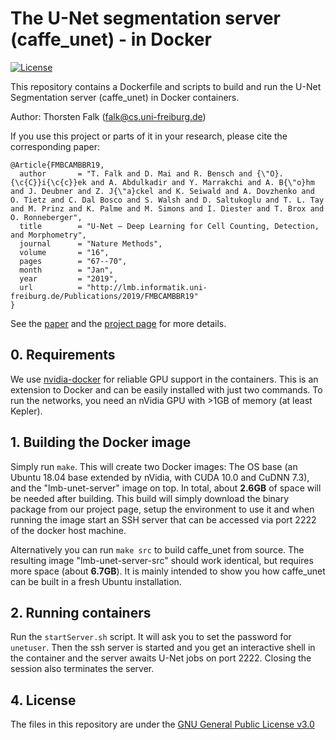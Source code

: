 # The U-Net segmentation server (caffe_unet) - in Docker

[![License](https://img.shields.io/badge/license-GPLv3-blue.svg)](LICENSE)

This repository contains a Dockerfile and scripts to build and run the U-Net Segmentation server (caffe_unet) in Docker containers.

Author: Thorsten Falk (falk@cs.uni-freiburg.de)

If you use this project or parts of it in your research, please cite the corresponding paper:

```
@Article{FMBCAMBBR19,
  author       = "T. Falk and D. Mai and R. Bensch and {\"O}. {\c{C}}i{\c{c}}ek and A. Abdulkadir and Y. Marrakchi and A. B{\"o}hm and J. Deubner and Z. J{\"a}ckel and K. Seiwald and A. Dovzhenko and O. Tietz and C. Dal Bosco and S. Walsh and D. Saltukoglu and T. L. Tay and M. Prinz and K. Palme and M. Simons and I. Diester and T. Brox and O. Ronneberger",
  title        = "U-Net – Deep Learning for Cell Counting, Detection, and Morphometry",
  journal      = "Nature Methods",
  volume       = "16",
  pages        = "67--70",
  month        = "Jan",
  year         = "2019",
  url          = "http://lmb.informatik.uni-freiburg.de/Publications/2019/FMBCAMBBR19"
}
```

See the [paper](https://lmb.informatik.uni-freiburg.de/Publications/2019/FMBCAMBBR19/) and the [project page](https://lmb.informatik.uni-freiburg.de/resources/opensource/unet/) for more details.

## 0. Requirements

We use [nvidia-docker](https://github.com/NVIDIA/nvidia-docker#quick-start) for reliable GPU support in the containers. This is an extension to Docker and can be easily installed with just two commands. To run the networks, you need an nVidia GPU with >1GB of memory (at least Kepler).

## 1. Building the Docker image

Simply run `make`. This will create two Docker images: The OS base (an Ubuntu 18.04 base extended by nVidia, with CUDA 10.0 and CuDNN 7.3), and the "lmb-unet-server" image on top. In total, about **2.6GB** of space will be needed after building. This build will simply download the binary package from our project page, setup the environment to use it and when running the image start an SSH server that can be accessed via port 2222 of the docker host machine.

Alternatively you can run `make src` to build caffe_unet from source. The resulting image "lmb-unet-server-src" should work identical, but requires more space (about **6.7GB**). It is mainly intended to show you how caffe_unet can be built in a fresh Ubuntu installation.

## 2. Running containers

Run the `startServer.sh` script. It will ask you to set the password for `unetuser`. Then the ssh server is started and you get an interactive shell in the container and the server awaits U-Net jobs on port 2222. Closing the session also terminates the server.

## 4. License
The files in this repository are under the [GNU General Public License v3.0](LICENSE)
